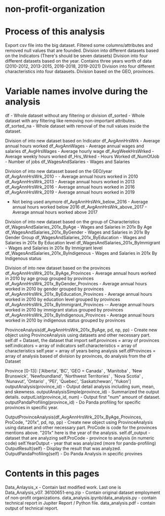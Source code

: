 # non-profit-organization

# Process of this analysis
Export csv file into the big dataset.
Filtered some columns/attributes and removed null values that are founded.
Division into different datasets based on the Indicators (There's should be seven datasets)
Division into four different datasets based on the year. Contains three years worth of data (2010-2012, 2013-2015, 2016-2018, 2019-2021)
Division into four different characteristics into four dataasets.
Division based on the GEO, provinces.

# Variable names involve during the analysis

df - Whole dataset without any filtering or division
df_sorted - Whole dataset with any filtering like removing non-important attributes.
df_sorted_na - Whole dataset with removal of the null values inside the dataset.

Division of into new dataset based on Indicator
df_AvgAnnHrsWrk     - Average annual hours worked
df_AvgAnnWages      - Average annual wages and salaries
df_AvgHrsWages      - Average hourly wage
df_AvgWeekHrsWrked  - Average weekly hours worked
df_Hrs_Wrked        - Hours Worked
df_NumOfJob         - Number of jobs
df_WagesAndSalaries - Wages and Salaries

Division of into new datasset based on the GEO/year
df_AvgAnnHrsWrk_2010 -     - Average annual hours worked in 2010
df_AvgAnnHrsWrk_2013       - Average annual hours worked in 2013
df_AvgAnnHrsWrk_2016       - Average annual hours worked in 2016
df_AvgAnnHrsWrk_2019       - Average annual hours worked in 2019
- Not being used anymore
df_AvgAnnHrsWrk_below_2016 - Average annual hours worked below 2016
df_AvgAnnHrsWrk_above_2017 - Average annual hours worked above 2017

Division of into new dataset based on the group of Characteristics
df_WagesAndSalaries_201x_ByAge          - Wages and Salaries in 201x By Age
df_WagesAndSalaries_201x_ByGender       - Wages and Salaries in 201x By Gender Group
df_WagesAndSalaries_201x_ByEducation    - Wages and Salaries in 201x By Education level
df_WagesAndSalaries_201x_ByImmigrant    - Wages and Salaries in 201x By Immigrant level
df_WagesAndSalaries_201x_ByIndigenous   - Wages and Salaries in 201x By Indigenous status

Division of into new dataset based on the provinces
df_AvgAnnHrsWrk_201x_ByAge_Provinces        - Average annual hours worked in 2010 by age group grouped by provinces
df_AvgAnnHrsWrk_201x_ByGender_Provinces     - Average annual hours worked in 2010 by gender grouped by provinces
df_AvgAnnHrsWrk_201x_ByEducation_Provinces  - Average annual hours worked in 2010 by education level grouped by provinces
df_AvgAnnHrsWrk_201x_ByImmigrant_Provinces  -- Average annual hours worked in 2010 by immigrant status  grouped by provinces
df_AvgAnnHrsWrk_201x_ByIndigenous_Provinces - Average annual hours worked in 2010 by indigenous status grouped by provinces

ProvinceAnalysis(df_AvgAnnHrsWrk_201x_ByAge, pd, np, pp) - Create new object using ProvinceAnalysis using datasets and other necessary part.
self.df = Dataset, the dataset that import
self.provinces = array of provinces
self.indicators = array of indicators
self.characteristics = array of characteristics 
self.year = array of years being analysis
self.dfProvinces = array of analysis based of division by provinces, do analysis from the df Dataset

Province [0-13]:
['Alberta', 'BC', 'GEO = Canada' , 'Manitoba' , 'New Brunswick', 'Newfoundland', 'Northwest Territories' , 'Nova Scotia' , 'Nunavut', 'Ontario' , 'PEI', 'Quebec', 'Saskatchewan', 'Yukon']
outputAnalysis(province_id) - Output detail analysis including sum, mean, and skewness.
outputAnalysisSimple(province_id) - Summarized the output details.
outputList(province_id, num) - Output first "num" amount of dataset.
outputPandaProfiling(province_id) - Do Panda profiling for specific provinces in specific year.

OutputProvinceAnalysis(df_AvgAnnHrsWrk_201x_ByAge_Provinces, ProCode, "201x", pd, np, pp) - Create new object using ProvinceAnalysis using dataset and other necessary part.
ProCode is code for the provinces mentions above.
"201x" here is the year of the analysis.
self.df_output - dataset that are analyzing
self.ProCode - province to analysis (in numeric code)
self.YearOutput - year that was analyized (more for panda-profiling)
OutputResult(self) - Display the result that was analyzed.
OutputPandaProfiling(self) - Do Panda Analysis in specific provines
# Contents in this pages
Data_Anlaysis_x - Contain last modified work. Last one is Data_Analysis_v07.
36100651-eng.zip - Contain original dataset employment of non-profit organizations.
data_analysis.ipynb/data_analysis.py - contain technical report in Jupiter Report / Python file.
data_analysis.pdf - contain output of technical report.
